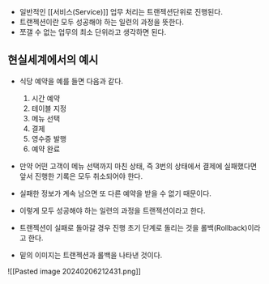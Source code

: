 - 일반적인 [[서비스(Service)]] 업무 처리는 트랜젝션단위로 진행된다.
- 트랜젝션이란 모두 성공해야 하는 일련의 과정을 뜻한다.
- 쪼갤 수 없는 업무의 최소 단위라고 생각하면 된다.

## 현실세계에서의 예시

- 식당 예약을 예를 들면 다음과 같다.
	1. 시간 예약
	2. 테이블 지정
	3. 메뉴 선택
	4. 결제
	5. 영수증 발행
	6. 예약 완료

- 만약 어떤 고객이 메뉴 선택까지 마친 상태, 즉 3번의 상태에서 결제에 실패했다면 앞서 진행한 기록은 모두 취소되어야 한다.
- 실패한 정보가 계속 남으면 또 다른 예약을 받을 수 없기 때문이다.
- 이렇게 모두 성공해야 하는 일련의 과정을 트랜젝션이라고 한다.
- 트랜젝션이 실패로 돌아갈 경우 진행 초기 단계로 돌리는 것을 롤백(Rollback)이라고 한다.

- 밑의 이미지는 트랜젝션과 롤백을 나타낸 것이다.

![[Pasted image 20240206212431.png]]